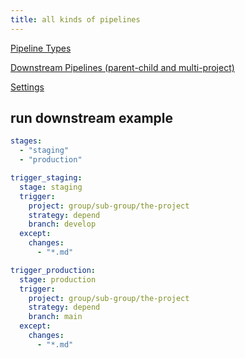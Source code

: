 ```yaml
---
title: all kinds of pipelines
---
```


[Pipeline Types](https://docs.gitlab.com/ee/ci/pipelines/pipeline_architectures.html)

[Downstream Pipelines (parent-child and multi-project)](https://docs.gitlab.com/ee/ci/pipelines/downstream_pipelines.html)

[Settings](https://docs.gitlab.com/16.7/ee/ci/pipelines/settings.html)

## run downstream example

```yaml
stages:
  - "staging"
  - "production"

trigger_staging:
  stage: staging
  trigger:
    project: group/sub-group/the-project
    strategy: depend
    branch: develop
  except:
    changes:
      - "*.md"

trigger_production:
  stage: production
  trigger:
    project: group/sub-group/the-project
    strategy: depend
    branch: main
  except:
    changes:
      - "*.md"

```
